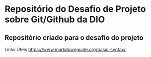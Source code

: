# Repositório do Desafio de Projeto sobre Git/Github da DIO
## Repositório criado para o desafio do projeto

Links Úteis
https://www.markdownguide.org/basic-syntax/